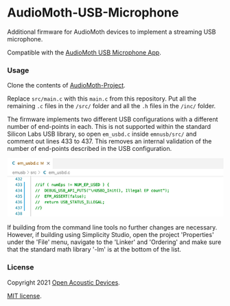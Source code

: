 # AudioMoth-USB-Microphone
Additional firmware for AudioMoth devices to implement a streaming USB microphone.

Compatible with the [AudioMoth USB Microphone App](https://github.com/OpenAcousticDevices/AudioMoth-USB-Microphone-App).

### Usage ####

Clone the contents of [AudioMoth-Project](https://github.com/OpenAcousticDevices/AudioMoth-Project).

Replace ```src/main.c``` with this ```main.c``` from this repository. Put all the remaining ```.c``` files in the ```/src/``` folder and all the ```.h``` files in the ```/inc/``` folder. 

The firmware implements two different USB configurations with a different number of end-points in each. This is not supported within the standard Silicon Labs USB library, so open ```em_usbd.c``` inside ```emnusb/src/``` and comment out lines 433 to 437. This removes an internal validation of the number of end-points described in the USB configuration.

![alt text](https://github.com/OpenAcousticDevices/AudioMoth-USB-Microphone/blob/main/comment.png)

If building from the command line tools no further changes are necessary. However, if building using Simplicity Studio, open the project 'Properties' under the 'File' menu, navigate to the 'Linker' and 'Ordering' and make sure that the standard math library '-lm' is at the bottom of the list.

### License ###

Copyright 2021 [Open Acoustic Devices](http://www.openacousticdevices.info/).

[MIT license](http://www.openacousticdevices.info/license).
